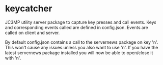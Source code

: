 # keycatcher
JC3MP utility server package to capture key presses and call events.
Keys and corresponding events called are defined in config.json.
Events are called on client and server.

By default config.json contains a call to the servernews package on key 'n'.
This won't cause any issues unless you also want to use 'n'.
If you have the latest servernews package installed you will now be able to open/close it with 'n'.
